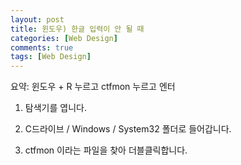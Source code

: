 ```yaml
---
layout: post
title: 윈도우) 한글 입력이 안 될 때
categories: [Web Design]
comments: true
tags: [Web Design]
---
```


요약: 윈도우 + R 누르고 ctfmon 누르고 엔터

1. 탐색기를 엽니다.

2. C드라이브 / Windows / System32 폴더로 들어갑니다.

3. ctfmon 이라는 파일을 찾아 더블클릭합니다.
